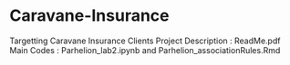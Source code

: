 # Caravane-Insurance
Targetting Caravane Insurance Clients
Project Description : ReadMe.pdf
Main Codes : Parhelion_lab2.ipynb and Parhelion_associationRules.Rmd
